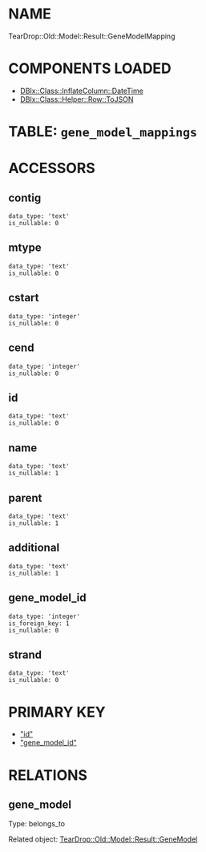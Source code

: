 # NAME

TearDrop::Old::Model::Result::GeneModelMapping

# COMPONENTS LOADED

- [DBIx::Class::InflateColumn::DateTime](https://metacpan.org/pod/DBIx::Class::InflateColumn::DateTime)
- [DBIx::Class::Helper::Row::ToJSON](https://metacpan.org/pod/DBIx::Class::Helper::Row::ToJSON)

# TABLE: `gene_model_mappings`

# ACCESSORS

## contig

    data_type: 'text'
    is_nullable: 0

## mtype

    data_type: 'text'
    is_nullable: 0

## cstart

    data_type: 'integer'
    is_nullable: 0

## cend

    data_type: 'integer'
    is_nullable: 0

## id

    data_type: 'text'
    is_nullable: 0

## name

    data_type: 'text'
    is_nullable: 1

## parent

    data_type: 'text'
    is_nullable: 1

## additional

    data_type: 'text'
    is_nullable: 1

## gene\_model\_id

    data_type: 'integer'
    is_foreign_key: 1
    is_nullable: 0

## strand

    data_type: 'text'
    is_nullable: 0

# PRIMARY KEY

- ["id"](#id)
- ["gene\_model\_id"](#gene_model_id)

# RELATIONS

## gene\_model

Type: belongs\_to

Related object: [TearDrop::Old::Model::Result::GeneModel](https://github.com/h3kker/tearDrop/blob/master/doc/pod/TearDrop/Old/Model/Result/GeneModel.md)
